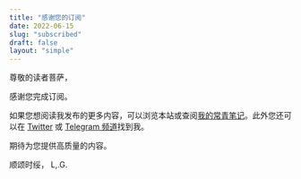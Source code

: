 ```yaml
---
title: "感谢您的订阅"
date: 2022-06-15
slug: "subscribed"
draft: false
layout: "simple"
---
```


尊敬的读者菩萨，

感谢您完成订阅。

如果您想阅读我发布的更多内容，可以浏览本站或查阅[我的常青笔记](https://note.justgoidea.com)。此外您还可以在 [Twitter](https://twitter.com/lgtwet) 或 [Telegram 频道](https://t.me/justgoidea)找到我。

期待为您提供高质量的内容。

顺颂时绥，
L,.G.